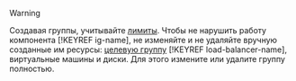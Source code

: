 > [!WARNING]
>
> Создавая группы, учитывайте [лимиты](../../compute/concepts/limits.md). Чтобы не нарушить работу компонента [!KEYREF ig-name], не изменяйте и не удаляйте вручную созданные им ресурсы: [целевую группу](../../load-balancer/concepts/target-resources.md) [!KEYREF load-balancer-name], виртуальные машины и диски. Для этого измените или удалите группу полностью.
